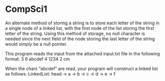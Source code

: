# CompSci1

An alternate method of storing a string is to store each letter of the string in a single node of a linked list,
with the first node of the list storing the first letter of the string. Using this method of storage, no null
character is needed since the next field of the node storing the last letter of the string would simply be a
null pointer.

This program reads the input from the attached input.txt file in the following format:
3
6
abcdef
4
1234
2
cm

When the chars “abcdef” are read, your program will construct a linked list as follows:
LinkedList:
  head -> a -> b -> c -> d -> e -> f

